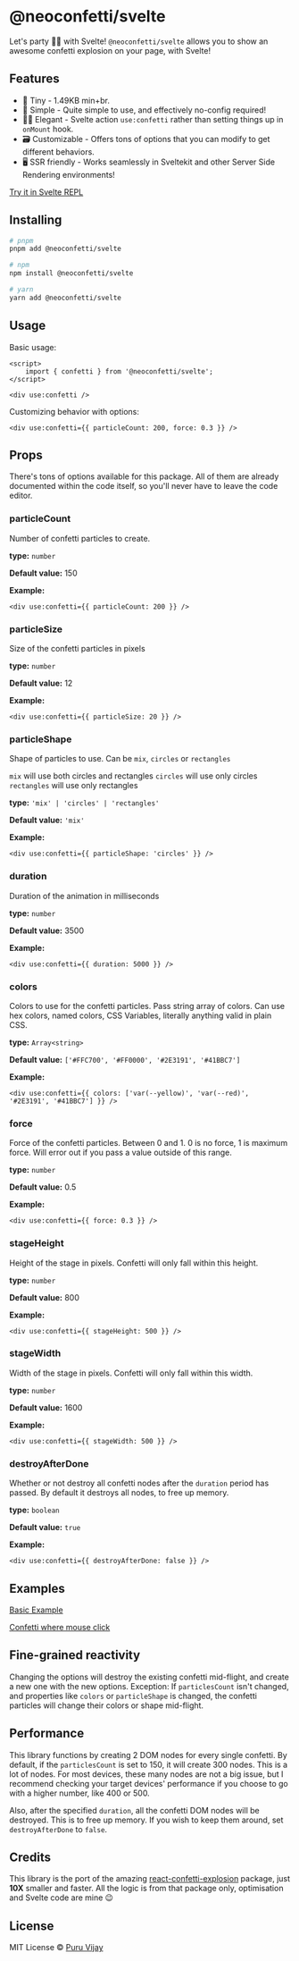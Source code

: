 # @neoconfetti/svelte

Let's party 🎊🎊 with Svelte! `@neoconfetti/svelte` allows you to show an awesome confetti explosion on your page, with Svelte!

## Features

- 🤏 Tiny - 1.49KB min+br.
- 🐇 Simple - Quite simple to use, and effectively no-config required!
- 🧙‍♀️ Elegant - Svelte action `use:confetti` rather than setting things up in `onMount` hook.
- 🗃️ Customizable - Offers tons of options that you can modify to get different behaviors.
- 🖥️ SSR friendly - Works seamlessly in Sveltekit and other Server Side Rendering environments!

[Try it in Svelte REPL](https://svelte.dev/playground/4e41a080739a4427a1f2c98b7f5d4b24)

## Installing

```bash
# pnpm
pnpm add @neoconfetti/svelte

# npm
npm install @neoconfetti/svelte

# yarn
yarn add @neoconfetti/svelte
```

## Usage

Basic usage:

```svelte
<script>
	import { confetti } from '@neoconfetti/svelte';
</script>

<div use:confetti />
```

Customizing behavior with options:

```svelte
<div use:confetti={{ particleCount: 200, force: 0.3 }} />
```

## Props

There's tons of options available for this package. All of them are already documented within the code itself, so you'll never have to leave the code editor.

### particleCount

Number of confetti particles to create.

**type:** `number`

**Default value:** 150

**Example:**

```svelte
<div use:confetti={{ particleCount: 200 }} />
```

### particleSize

Size of the confetti particles in pixels

**type:** `number`

**Default value:** 12

**Example:**

```svelte
<div use:confetti={{ particleSize: 20 }} />
```

### particleShape

Shape of particles to use. Can be `mix`, `circles` or `rectangles`

`mix` will use both circles and rectangles
`circles` will use only circles
`rectangles` will use only rectangles

**type:** `'mix' | 'circles' | 'rectangles'`

**Default value:** `'mix'`

**Example:**

```svelte
<div use:confetti={{ particleShape: 'circles' }} />
```

### duration

Duration of the animation in milliseconds

**type:** `number`

**Default value:** 3500

**Example:**

```svelte
<div use:confetti={{ duration: 5000 }} />
```

### colors

Colors to use for the confetti particles. Pass string array of colors. Can use hex colors, named colors, CSS Variables, literally anything valid in plain CSS.

**type:** `Array<string>`

**Default value:** `['#FFC700', '#FF0000', '#2E3191', '#41BBC7']`

**Example:**

```svelte
<div use:confetti={{ colors: ['var(--yellow)', 'var(--red)', '#2E3191', '#41BBC7'] }} />
```

### force

Force of the confetti particles. Between 0 and 1. 0 is no force, 1 is maximum force. Will error out if you pass a value outside of this range.

**type:** `number`

**Default value:** 0.5

**Example:**

```svelte
<div use:confetti={{ force: 0.3 }} />
```

### stageHeight

Height of the stage in pixels. Confetti will only fall within this height.

**type:** `number`

**Default value:** 800

**Example:**

```svelte
<div use:confetti={{ stageHeight: 500 }} />
```

### stageWidth

Width of the stage in pixels. Confetti will only fall within this width.

**type:** `number`

**Default value:** 1600

**Example:**

```svelte
<div use:confetti={{ stageWidth: 500 }} />
```

### destroyAfterDone

Whether or not destroy all confetti nodes after the `duration` period has passed. By default it destroys all nodes, to free up memory.

**type:** `boolean`

**Default value:** `true`

**Example:**

```svelte
<div use:confetti={{ destroyAfterDone: false }} />
```

## Examples

[Basic Example](https://svelte.dev/playground/4e41a080739a4427a1f2c98b7f5d4b24?version=3.50.1)

[Confetti where mouse click](https://svelte.dev/playground/dbe0ab06c34f4f25aa6f948fdd1982c7?version=3.50.1)

## Fine-grained reactivity

Changing the options will destroy the existing confetti mid-flight, and create a new one with the new options. Exception: If `particlesCount` isn't changed, and properties like `colors` or `particleShape` is changed, the confetti particles will change their colors or shape mid-flight.

## Performance

This library functions by creating 2 DOM nodes for every single confetti. By default, if the `particlesCount` is set to 150, it will create 300 nodes. This is a lot of nodes. For most devices, these many nodes are not a big issue, but I recommend checking your target devices' performance if you choose to go with a higher number, like 400 or 500.

Also, after the specified `duration`, all the confetti DOM nodes will be destroyed. This is to free up memory. If you wish to keep them around, set `destroyAfterDone` to `false`.

## Credits

This library is the port of the amazing [react-confetti-explosion](https://www.npmjs.com/package//react-confetti-explosion) package, just **10X** smaller and faster. All the logic is from that package only, optimisation and Svelte code are mine 😉

## License

MIT License
© [Puru Vijay](https://twitter.com/puruvjdev)
